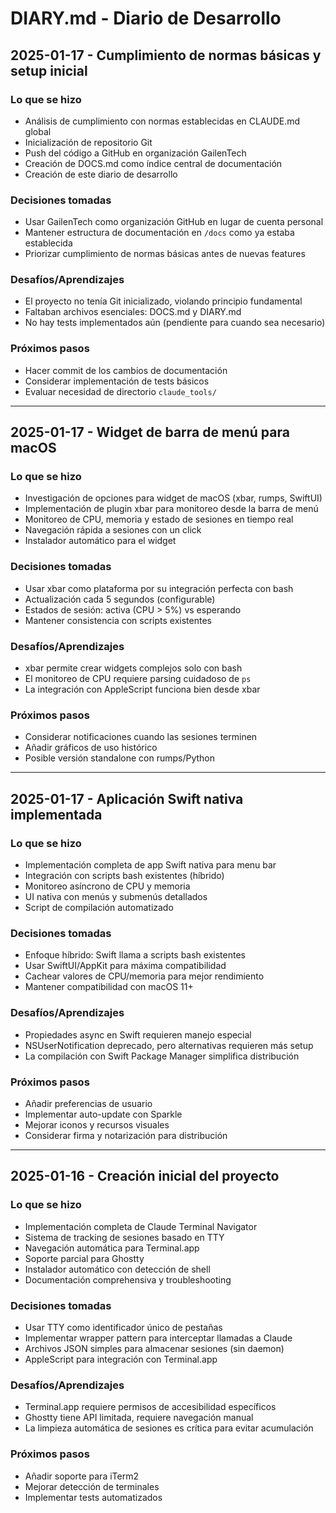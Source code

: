 # DIARY.md - Diario de Desarrollo

## 2025-01-17 - Cumplimiento de normas básicas y setup inicial

### Lo que se hizo
- Análisis de cumplimiento con normas establecidas en CLAUDE.md global
- Inicialización de repositorio Git
- Push del código a GitHub en organización GailenTech
- Creación de DOCS.md como índice central de documentación
- Creación de este diario de desarrollo

### Decisiones tomadas
- Usar GailenTech como organización GitHub en lugar de cuenta personal
- Mantener estructura de documentación en `/docs` como ya estaba establecida
- Priorizar cumplimiento de normas básicas antes de nuevas features

### Desafíos/Aprendizajes
- El proyecto no tenía Git inicializado, violando principio fundamental
- Faltaban archivos esenciales: DOCS.md y DIARY.md
- No hay tests implementados aún (pendiente para cuando sea necesario)

### Próximos pasos
- Hacer commit de los cambios de documentación
- Considerar implementación de tests básicos
- Evaluar necesidad de directorio `claude_tools/`

---

## 2025-01-17 - Widget de barra de menú para macOS

### Lo que se hizo
- Investigación de opciones para widget de macOS (xbar, rumps, SwiftUI)
- Implementación de plugin xbar para monitoreo desde la barra de menú
- Monitoreo de CPU, memoria y estado de sesiones en tiempo real
- Navegación rápida a sesiones con un click
- Instalador automático para el widget

### Decisiones tomadas
- Usar xbar como plataforma por su integración perfecta con bash
- Actualización cada 5 segundos (configurable)
- Estados de sesión: activa (CPU > 5%) vs esperando
- Mantener consistencia con scripts existentes

### Desafíos/Aprendizajes
- xbar permite crear widgets complejos solo con bash
- El monitoreo de CPU requiere parsing cuidadoso de `ps`
- La integración con AppleScript funciona bien desde xbar

### Próximos pasos
- Considerar notificaciones cuando las sesiones terminen
- Añadir gráficos de uso histórico
- Posible versión standalone con rumps/Python

---

## 2025-01-17 - Aplicación Swift nativa implementada

### Lo que se hizo
- Implementación completa de app Swift nativa para menu bar
- Integración con scripts bash existentes (híbrido)
- Monitoreo asíncrono de CPU y memoria
- UI nativa con menús y submenús detallados
- Script de compilación automatizado

### Decisiones tomadas
- Enfoque híbrido: Swift llama a scripts bash existentes
- Usar SwiftUI/AppKit para máxima compatibilidad
- Cachear valores de CPU/memoria para mejor rendimiento
- Mantener compatibilidad con macOS 11+

### Desafíos/Aprendizajes
- Propiedades async en Swift requieren manejo especial
- NSUserNotification deprecado, pero alternativas requieren más setup
- La compilación con Swift Package Manager simplifica distribución

### Próximos pasos
- Añadir preferencias de usuario
- Implementar auto-update con Sparkle
- Mejorar iconos y recursos visuales
- Considerar firma y notarización para distribución

---

## 2025-01-16 - Creación inicial del proyecto

### Lo que se hizo
- Implementación completa de Claude Terminal Navigator
- Sistema de tracking de sesiones basado en TTY
- Navegación automática para Terminal.app
- Soporte parcial para Ghostty
- Instalador automático con detección de shell
- Documentación comprehensiva y troubleshooting

### Decisiones tomadas
- Usar TTY como identificador único de pestañas
- Implementar wrapper pattern para interceptar llamadas a Claude
- Archivos JSON simples para almacenar sesiones (sin daemon)
- AppleScript para integración con Terminal.app

### Desafíos/Aprendizajes
- Terminal.app requiere permisos de accesibilidad específicos
- Ghostty tiene API limitada, requiere navegación manual
- La limpieza automática de sesiones es crítica para evitar acumulación

### Próximos pasos
- Añadir soporte para iTerm2
- Mejorar detección de terminales
- Implementar tests automatizados